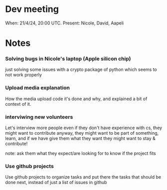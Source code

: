 # Dev meeting

When: 21/4/24, 20:00 UTC.
Present: Nicole, David, Aapeli

# Notes

### Solving bugs in Nicole's laptop (Apple silicon chip)
just solving some issues with a crypto package of python which seems to not work properly

### Upload media explanation
How the media upload code it's done and why, and explained a bit of context of it.

### interviwing new volunteers
Let's interview more people even if they don't have experience with cs, they might want to contribute anyway, they might want to be part of something, learn, and if we have give them what they want they might want to stay & contribute!

note: ask them what they expect/are looking for to know if the project fits

### Use github projects
Use github projects to organize tasks and put there the tasks that should be done next, instead of just a list of issues in github
